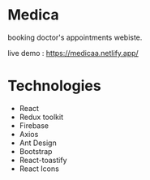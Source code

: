 # Medica
booking doctor's appointments webiste.

live demo : https://medicaa.netlify.app/

# Technologies

- React 
- Redux toolkit
- Firebase 
- Axios 
- Ant Design
- Bootstrap 
- React-toastify
- React Icons


